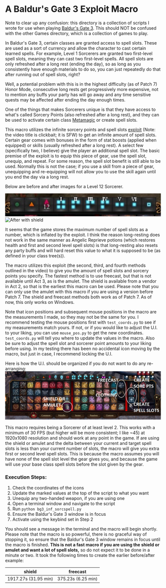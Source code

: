 # A Baldur's Gate 3 Exploit Macro

Note to clear up any confusion: this directory is a collection of scripts I wrote for use when playing [Baldur's Gate 3](https://store.steampowered.com/app/1086940/Baldurs_Gate_3/). This should NOT be confused with the other Games directory, which is a collection of games to play.

In Baldur's Gate 3, certain classes are granted access to spell slots. These are used as a sort of currency and allow the character to cast certain learned spells. For example, Level 1 Sorcerers are granted two first-level spell slots, meaning they can cast two first-level spells. All spell slots are only refreshed after a long rest (ending the day), so as long as you consistently have enough materials to do so, you can just repeatedly do that after running out of spell slots, right?

Well, a potential problem with this is in the highest difficulty (as of Patch 7) Honor Mode, consecutive long rests get progressively more expensive, not to mention any buffs your party has will go away and any time sensitive quests may be affected after ending the day enough times.

One of the things that makes Sorcerers unique is that they have access to what's called Sorcery Points (also refreshed after a long rest), and they can be used to activate certain class [Metamagic](https://bg3.wiki/wiki/Metamagic) or create spell slots.

This macro utilizes the infinite sorcery points and spell slots [exploit](https://youtu.be/McnZwKkqanQ?si=U0h2VT1BLgwUji96) (Note: the video title is clickbait; it is SFW) to get an infinite amount of spell slots. Certain gear comes with bonuses in the form of stat boosts (applied when equipped) or skills (usually refreshed after a long rest). A select few (specifically two, I believe) give the player an additional spell slot. The basic premise of the exploit is to equip this piece of gear, use the spell slot, unequip, and repeat. For some reason, the spell slot benefit is still able to be used. Normally this is not the case; if you use a skill from a piece of gear, unequipping and re-equipping will not allow you to use the skill again until you end the day via a long rest.

Below are before and after images for a Level 12 Sorcerer.

![Base](./base.jpg)
![After with shield](./after-shield.jpg)

It seems that the game stores the maximum number of spell slots as a number, which is inflated by the exploit. I think the reason long-resting does not work in the same manner as Angelic Reprieve potions (which restores health and first and second level spell slots) is that long-resting also resets any party buffs and will hard reset this value to what it is supposed to be (as defined in your class tree(s)).

The macro utilizes this exploit (the second, third, and fourth methods outlined in the video) to give you the amount of spell slots and sorcery points you specify. The fastest method is to use freecast, but that is not available until Act 3, as is the amulet. The shield is available from a vendor in Act 2, so that is the earliest this macro can be used. Please note that you can only use the amulet with this macro if you are using a version before Patch 7. The shield and freecast methods both work as of Patch 7. As of now, this only works on Windows.

Note that icon positions and subsequent mouse positions in the macro are the measurements I made, so they may not be the same for you. I recommend testing the mouse positions first with `test_coords.py` to see if my measurements match yours. If not, or if you would like to adjust the U.I. to your liking, you can use `mouse_pos.py` to get the new coordinates. `test_coords.py` will tell you where to update the values in the macro. Also be sure to adjust the spell slot and sorcerer point amounts to your liking before using. In my testing there has been no accidental icon moving by the macro, but just in case, I recommend locking the U.I. 

Here is how the U.I. should be organized if you do not want to do any re-arranging:
![U.I.](./ui.jpg)

This macro requires being a Sorcerer of at least level 2. This works with a minimum of 30 FPS (but higher will be more consistent; I like ~45) at 1920x1080 resolution and should work at any point in the game. If are using the shield or amulet and the delta between your current and target spell slots is less than your current number of slots, the macro will give you extra first or second level spell slots. This is because the macro assumes you will have none of the spell slot level the gear gives you, and because the game will use your base class spell slots before the slot given by the gear. 

### Execution Steps:
1. Check the coordinates of the icons
2. Update the marked values at the top of the script to what you want
3. Unequip any two-handed weapon, if you are using one
4. Open a terminal window and navigate to the script
5. Run `python bg3_inf_sorcspell.py`
6. Ensure the Baldur's Gate 3 window is in focus
7. Activate using the keybind set in Step 2

You should see a message in the terminal and the macro will begin shortly. Please note that the macro is so powerful, there is no graceful way of stopping it, so ensure that the Baldur's Gate 3 window remains in focus until the macro is finished. <b>This is not a fast macro if you are using the shield or amulet and want a lot of spell slots,</b> so do not expect it to be done in a minute or two. It took the following times to create the earlier before/after example:

| shield | freecast |
| ------ | -------- |
| 1917.27s (31.95 min) | 375.23s (6.25 min)

